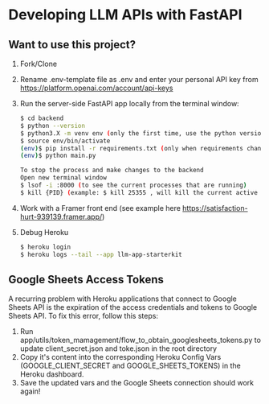 # Developing LLM APIs with FastAPI

## Want to use this project?

1. Fork/Clone

2. Rename .env-template file as .env and enter your personal API key from https://platform.openai.com/account/api-keys

3. Run the server-side FastAPI app locally from the terminal window:

   ```sh
   $ cd backend
   $ python --version
   $ python3.X -m venv env (only the first time, use the python version you have installed)
   $ source env/bin/activate
   (env)$ pip install -r requirements.txt (only when requirements change)
   (env)$ python main.py

   To stop the process and make changes to the backend
   Open new terminal window
   $ lsof -i :8000 (to see the current processes that are running)
   $ kill {PID} (example: $ kill 25355 , will kill the current active process, and allow you to restart the backend with $ python main.py)
   ```

4. Work with a Framer front end (see example here https://satisfaction-hurt-939139.framer.app/)

5. Debug Heroku
   ```sh
   $ heroku login
   $ heroku logs --tail --app llm-app-starterkit
   ```

## Google Sheets Access Tokens

A recurring problem with Heroku applications that connect to Google Sheets API is the expiration of the
access credentials and tokens to Google Sheets API.
To fix this error, follow this steps:

1.  Run app/utils/token_mamagement/flow_to_obtain_googlesheets_tokens.py to update client_secret.json and toke.json in the root directory
2.  Copy it's content into the corresponding Heroku Config Vars (GOOGLE_CLIENT_SECRET and GOOGLE_SHEETS_TOKENS) in the Heroku dashboard.
3.  Save the updated vars and the Google Sheets connection should work again!
